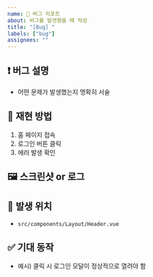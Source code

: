 ```yaml
---
name: 🐛 버그 리포트
about: 버그를 발견했을 때 작성
title: "[Bug] "
labels: ["bug"]
assignees: ""
---
```


## ❗ 버그 설명
- 어떤 문제가 발생했는지 명확히 서술

## 🔁 재현 방법
1. 홈 페이지 접속
2. 로그인 버튼 클릭
3. 에러 발생 확인

## 🖼 스크린샷 or 로그
<!-- 필요 시 첨부 -->

## 📍 발생 위치
- `src/components/Layout/Header.vue`

## ✅ 기대 동작
- 예시) 클릭 시 로그인 모달이 정상적으로 열려야 함
